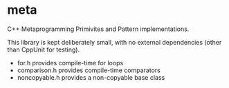 meta
====

C++ Metaprogramming Primivites and Pattern implementations.

This library is kept deliberately small, with no external dependencies (other
than CppUnit for testing).

- for.h provides compile-time for loops
- comparison.h provides compile-time comparators
- noncopyable.h provides a non-copyable base class
